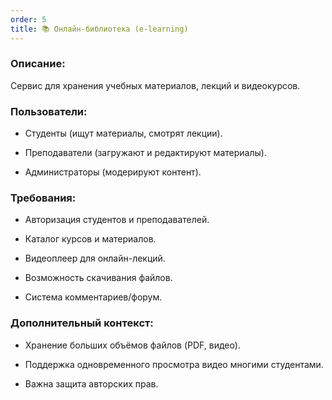 ```yaml
---
order: 5
title: 📚 Онлайн-библиотека (e-learning)
---
```


### **Описание:**

Сервис для хранения учебных материалов, лекций и видеокурсов.

### **Пользователи:**

-  Студенты (ищут материалы, смотрят лекции).

-  Преподаватели (загружают и редактируют материалы).

-  Администраторы (модерируют контент).

### **Требования:**

-  Авторизация студентов и преподавателей.

-  Каталог курсов и материалов.

-  Видеоплеер для онлайн-лекций.

-  Возможность скачивания файлов.

-  Система комментариев/форум.

### **Дополнительный контекст:**

-  Хранение больших объёмов файлов (PDF, видео).

-  Поддержка одновременного просмотра видео многими студентами.

-  Важна защита авторских прав.
